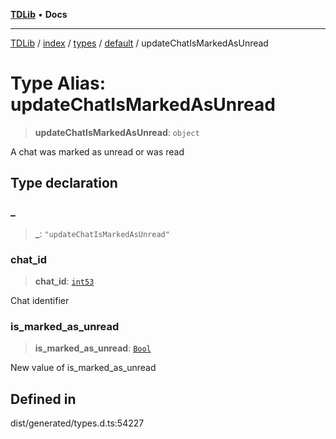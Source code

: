 [**TDLib**](../../../../../../README.md) • **Docs**

***

[TDLib](../../../../../../modules.md) / [index](../../../../../README.md) / [types](../../../README.md) / [default](../README.md) / updateChatIsMarkedAsUnread

# Type Alias: updateChatIsMarkedAsUnread

> **updateChatIsMarkedAsUnread**: `object`

A chat was marked as unread or was read

## Type declaration

### \_

> **\_**: `"updateChatIsMarkedAsUnread"`

### chat\_id

> **chat\_id**: [`int53`](int53-1.md)

Chat identifier

### is\_marked\_as\_unread

> **is\_marked\_as\_unread**: [`Bool`](Bool.md)

New value of is_marked_as_unread

## Defined in

dist/generated/types.d.ts:54227
